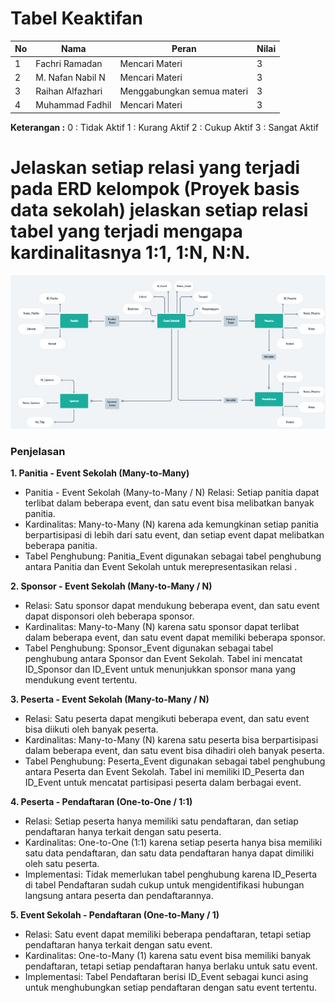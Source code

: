 # Tabel Keaktifan

| No  | Nama             | Peran                      | Nilai |
| --- | ---------------- | -------------------------- | ----- |
| 1   | Fachri Ramadan   | Mencari Materi             | 3     |
| 2   | M. Nafan Nabil N | Mencari Materi             | 3     |
| 3   | Raihan Alfazhari | Menggabungkan semua materi | 3     |
| 4   | Muhammad Fadhil  | Mencari Materi             | 3     |
**Keterangan :**
0 : Tidak Aktif
1 : Kurang Aktif
2 : Cukup Aktif
3 : Sangat Aktif
# Jelaskan setiap relasi yang terjadi pada ERD kelompok (Proyek basis data sekolah) jelaskan setiap relasi tabel yang terjadi mengapa kardinalitasnya 1:1, 1:N, N:N.  

![gambar](Aset/hp7.jpg)

### Penjelasan
**1. Panitia - Event Sekolah (Many-to-Many)**
- Panitia - Event Sekolah (Many-to-Many / N)
  Relasi: Setiap panitia dapat terlibat dalam beberapa event, dan satu event bisa melibatkan banyak panitia.
- Kardinalitas: Many-to-Many (N) karena ada kemungkinan setiap panitia berpartisipasi di lebih dari satu event, dan setiap event dapat melibatkan beberapa panitia.
- Tabel Penghubung: Panitia_Event digunakan sebagai tabel penghubung antara Panitia dan Event Sekolah untuk merepresentasikan relasi .

**2. Sponsor - Event Sekolah (Many-to-Many / N)**
- Relasi: Satu sponsor dapat mendukung beberapa event, dan satu event dapat disponsori oleh beberapa sponsor.
- Kardinalitas: Many-to-Many (N) karena satu sponsor dapat terlibat dalam beberapa event, dan satu event dapat memiliki beberapa sponsor.
- Tabel Penghubung: Sponsor_Event digunakan sebagai tabel penghubung antara Sponsor dan Event Sekolah. Tabel ini mencatat ID_Sponsor dan ID_Event untuk menunjukkan sponsor mana yang mendukung event tertentu.

**3. Peserta - Event Sekolah (Many-to-Many / N)**
- Relasi: Satu peserta dapat mengikuti beberapa event, dan satu event bisa diikuti oleh banyak peserta.
- Kardinalitas: Many-to-Many (N) karena satu peserta bisa berpartisipasi dalam beberapa event, dan satu event bisa dihadiri oleh banyak peserta.
- Tabel Penghubung: Peserta_Event digunakan sebagai tabel penghubung antara Peserta dan Event Sekolah. Tabel ini memiliki ID_Peserta dan ID_Event untuk mencatat partisipasi peserta dalam berbagai event.

**4. Peserta - Pendaftaran (One-to-One / 1:1)**
- Relasi: Setiap peserta hanya memiliki satu pendaftaran, dan setiap pendaftaran hanya terkait dengan satu peserta.
- Kardinalitas: One-to-One (1:1) karena setiap peserta hanya bisa memiliki satu data pendaftaran, dan satu data pendaftaran hanya dapat dimiliki oleh satu peserta.
- Implementasi: Tidak memerlukan tabel penghubung karena ID_Peserta di tabel Pendaftaran sudah cukup untuk mengidentifikasi hubungan langsung antara peserta dan pendaftarannya.

**5. Event Sekolah - Pendaftaran (One-to-Many / 1)**
- Relasi: Satu event dapat memiliki beberapa pendaftaran, tetapi setiap pendaftaran hanya terkait dengan satu event.
- Kardinalitas: One-to-Many (1) karena satu event bisa memiliki banyak pendaftaran, tetapi setiap pendaftaran hanya berlaku untuk satu event.
- Implementasi: Tabel Pendaftaran berisi ID_Event sebagai kunci asing untuk menghubungkan setiap pendaftaran dengan satu event tertentu.   